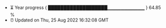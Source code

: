 - ⏳ Year progress { ███████████████████▁▁▁▁▁▁▁▁▁▁▁ } 64.85 %
- ⏰ Updated on Thu, 25 Aug 2022 16:32:08 GMT

